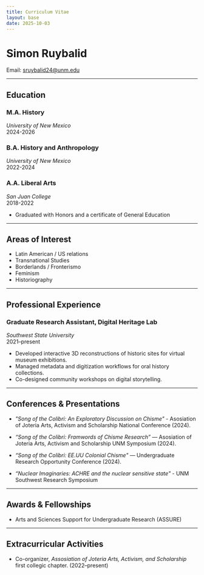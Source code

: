```yaml
---
title: Curriculum Vitae
layout: base
date: 2025-10-03
---
```


# Simon Ruybalid
Email: sruybalid24@unm.edu  

---

## Education


### M.A. History
*University of New Mexico*  
2024-2026   

### B.A. History and Anthropology
*University of New Mexico*  
2022-2024 

### A.A. Liberal Arts
*San Juan College*              
2018-2022       
- Graduated with Honors and a certificate of General Education

---

## Areas of Interest
- Latin American / US relations
- Transnational Studies
- Borderlands / Fronterismo
- Feminism
- Historiography

---

## Professional Experience

### Graduate Research Assistant, Digital Heritage Lab
*Southwest State University*  
2021–present  
- Developed interactive 3D reconstructions of historic sites for virtual museum exhibitions.  
- Managed metadata and digitization workflows for oral history collections.  
- Co-designed community workshops on digital storytelling.  
 

---

## Conferences & Presentations
- *"Song of the Colibri: An Exploratory Discussion on Chisme"* - Asosiation of Joteria Arts, Activism and Scholarship National Conference (2024).  

- *“Song of the Colibri: Framwords of Chisme Research”* — Asosiation of Joteria Arts, Activism and Scholarship UNM Symposium (2024).  
- *“Song of the Colibri: EE.UU Colonial Chisme"* — Undergraduate Research Opportunity Conference (2024). 
- *“Nuclear Imaginaries: ACHRE and the nuclear sensitive state"* - UNM Southwest Research Symposium 

---

## Awards & Fellowships
- Arts and Sciences Support for Undergraduate Research (ASSURE)

---

## Extracurricular Activities
- Co-organizer, *Assosiation of Joteria Arts, Activism, and Scholarship* first collegic chapter. (2022–present)  
